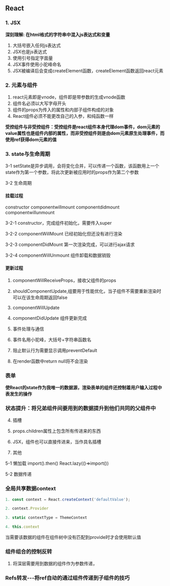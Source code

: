 ## React 

### 1. JSX

**深刻理解: 在html格式的字符串中混入js表达式和变量**

1. 大括号嵌入任何js表达式
2. JSX也是js表达式
3. 使用引号指定字面量
4. JSX事件使用小驼峰命名
5. JSX被编译后会变成createElement函数，createElement函数返回react元素

### 2. 元素与组件

1. react元素即是vnode，组件即是带参数的生成vnode函数
2. 组件名必须以大写字母开头
3. 组件的props为传入的属性和内部子组件构成的对象
4. React组件必须不能更改自己的入参，和纯函数一样

**受控组件与非受控组件：受控组件是react组件本身代理dom事件，dom元素的value属性也是组件内部的属性，而非受控组件则是由dom元素原生处理事件，而使用ref获得dom元素的值**

### 3. state与生命周期

3-1 setState是异步调用，会将变化合并，可以传递一个函数，该函数用上一个state作为第一个参数，将此次更新被应用时的props作为第二个参数

3-2 生命周期

#### 挂载过程

constructor
componentwillmount
componentdidmount
componentwillunmount

3-2-1 constructor，完成组件初始化，需要传入super

3-2-2 componentWillMount 已经初始化但还没有进行渲染

3-2-3 componentDidMount 第一次渲染完成，可以进行ajax请求

3-2-4 componentWillUnmount 组件卸载和数据销毁

#### 更新过程

1. componentWillReceiveProps，接收父组件的props
2. shouldComponentUpdate,组要用于性能优化，当子组件不需要重新渲染时可以在该生命周期返回false
3. componentWillUpdate
4. componentDidUpdate 组件更新完成

3. 事件处理与通信

1. 事件名用小驼峰，大括号+字符串函数名

2. 阻止默认行为需要显示调用preventDefault

3. 在render函数中return null将不会渲染

### 表单

**使React的state作为我唯一的数据源，渲染表单的组件还控制着用户输入过程中表发生的操作**

### 状态提升：将兄弟组件间要用到的数据提升到他们共同的父组件中

4. 插槽

1. props.children属性上包含所有传进来的东西
2. JSX，组件也可以直接传进来，当作具名插槽

5. 其他

5-1 懒加载
import().then()
React.lazy(()=>import())

5-2 数据传递

### 全局共享数据context

```js
1. const context = React.createContext('defaultValue');

2. context.Provider

3. static contextType = ThemeContext

4. this.context
```

当需要该数据的组件在组件树中没有匹配到provide时才会使用默认值

### 组件组合的控制反转

1. 将深层需要用到数据的组件作为参数传递，

### Refs转发---将ref自动的通过组件传递到子组件的技巧

